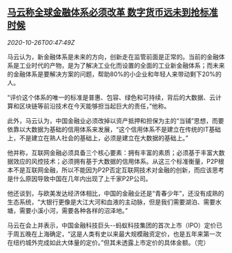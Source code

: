 <!--1603673798000-->
[马云称全球金融体系必须改革 数字货币远未到抢标准时候](https://cn.reuters.com/article/alibaba-ma-financial-digital-currency-10-idCNKBS27B021)
------

<div><i>2020-10-26T00:47:49Z</i></div><p>马云认为，新金融体系是未来的方向，创新走在监管前面是正常的。当前的金融体系是工业时代的产物，是为了解决工业化而设置的全面的工业新金融体系；而未来的金融体系是要解决方案的问题，帮助80%的小企业和年轻人来带动剩下20%的人。</p><p>“评价这个体系的唯一的标准是普惠、包容、绿色和可持续，背后的大数据、云计算和区块链等前沿技术在今天能够担当起巨大的责任，”他称。</p><p>此外，马云认为，中国金融业必须改掉以资产抵押和担保为主的“当铺”思想，而要依靠以大数据为基础的信用体系来发展，“这个信用体系不是建立在传统的IT基础上，不是建立在熟人社会的基础上，必须是建立在大数据的基础上。”</p><p>他并称，互联网金融必须具备三个核心要素：拥有丰富的素质；必须基于丰富大数据效应的风控技术；必须拥有基于大数据的信用体系。从这三个标准衡量，P2P根本不是互联网金融，所以不能因为P2P否定互联网技术对金融的创新，而应该思考是什么原因导致中国在几年内出现了上千家P2P公司。</p><p>他还谈到，与欧美发达经济体相比，中国的金融业还是“青春少年”，还没有成熟的生态系统，“大银行更像是大江大河和血液的主动脉，但是我们需要湖泊、需要水塘，需要小溪小河，需要各种各样的沼泽地。”</p><p>马云在会上并表示，中国金融科技巨头--蚂蚁科技集团的首次上市（IPO）定价已于周五晚在上海确定，“这是人类有史以来最大规模融资定价，也是五年来第一次在纽约城外完成如此大体量的定价。”但其未透露上市定价的具体金额。（完）</p>
